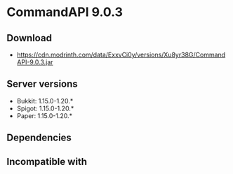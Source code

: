 # CommandAPI 9.0.3

## Download
- https://cdn.modrinth.com/data/ExxvCi0y/versions/Xu8yr38G/CommandAPI-9.0.3.jar

## Server versions
- Bukkit: 1.15.0-1.20.*
- Spigot: 1.15.0-1.20.*
- Paper: 1.15.0-1.20.*

## Dependencies

## Incompatible with